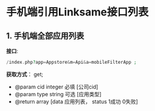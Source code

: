 # 手机端引用Linksame接口列表

## 1. 手机端全部应用列表

**接口**: 
````php 
/index.php?app=Appstore&m=Api&a=mobileFilterApp ; 
````

**获取方式**： get;

  *  @param cid  integer 必填 [公司cid]
  *  @param type  string  可选 [应用类型]
  *  @return array [data 应用列表， status 1成功 0失败]